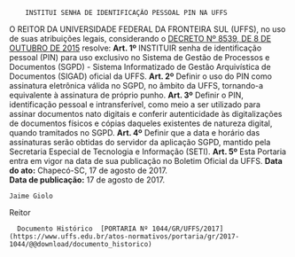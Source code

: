         INSTITUI SENHA DE IDENTIFICAÇÃO PESSOAL PIN NA UFFS  

 O REITOR DA UNIVERSIDADE FEDERAL DA FRONTEIRA SUL (UFFS), no uso de suas atribuições legais, considerando o [DECRETO Nº 8539, DE 8 DE OUTUBRO DE 2015](http://www.planalto.gov.br/ccivil_03/_Ato2015-2018/2015/Decreto/D8539.htm)  resolve:   **Art. 1º** INSTITUIR senha de identificação pessoal (PIN) para uso exclusivo no Sistema de Gestão de Processos e Documentos (SGPD) - Sistema Informatizado de Gestão Arquivística de Documentos (SIGAD) oficial da UFFS.   **Art. 2º** Definir o uso do PIN como assinatura eletrônica válida no SGPD, no âmbito da UFFS, tornando-a equivalente à assinatura de próprio punho.   **Art. 3º** Definir o PIN, identificação pessoal e intransferível, como meio a ser utilizado para assinar documentos nato digitais e conferir autenticidade às digitalizações de documentos físicos e cópias daqueles existentes de natureza digital, quando tramitados no SGPD.   **Art. 4º** Definir que a data e horário das assinaturas serão obtidas do servidor da aplicação SGPD, mantido pela Secretaria Especial de Tecnologia e Informação (SETI).   **Art. 5º** Esta Portaria entra em vigor na data de sua publicação no Boletim Oficial da UFFS.      **Data do ato:** Chapecó-SC, 17 de agosto de 2017.   
 **Data de publicação:**  17 de agosto de 2017. 

    Jaime Giolo   
 Reitor 

      Documento Histórico  [PORTARIA Nº 1044/GR/UFFS/2017](https://www.uffs.edu.br/atos-normativos/portaria/gr/2017-1044/@@download/documento_historico)     
      
